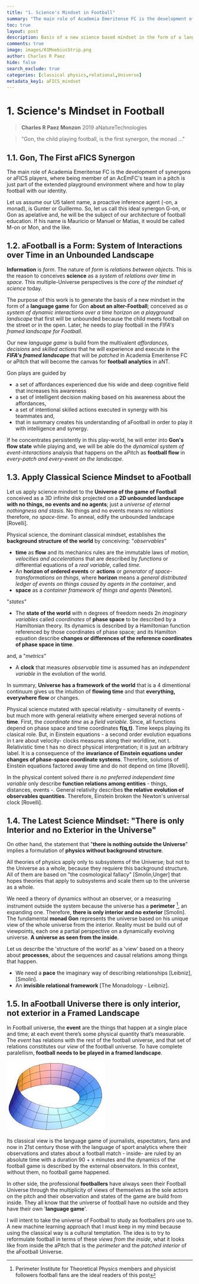 ```yaml
---
title: "1. Science's Mindset in Football"
summary: "The main role of Academia Emeritense FC is the development of synergons or aFICS players, where being member of an AcEmFC's team in a pitch is just part of the extended playground environment where and how to play football with our identity."
toc: true
layout: post
description: Basis of a new science based mindset in the form of a language game about an alter-Football
comments: true
image: images/01MoebiusStrip.png
author: Charles R Paez
hide: false
search_exclude: true
categories: [classical physics,relational,Universe]
metadata_key1: aFICS_mindset
---
```


# 1. Science's Mindset in Football
> **Charles R Paez Monzon** 2019 aNatureTechnologies

> "Gon, the child playing football, 
   is the first synergon, the monad ..."

## 1.1. Gon, The First aFICS Synergon
The main role of Academia Emeritense FC is the development of synergons or aFICS players, where being member of an AcEmFC's team in a pitch is just part of the extended playground environment where and how to play football with our identity.

Let us assume our U5 talent name, a proactive inference agent (-on, a monad), is Gunter or Guillermo. So, let us call this ideal synergon G-on, or Gon as apelative and, he will be the subject of our architecture of football education. If his name is Mauricio or Manuel or Matias, it would be called M-on or Mon, and the like.
## 1.2. aFootball is a Form: System of Interactions over Time in an Unbounded Landscape
**Information** is *form*. The nature of *form* is *relations between objects*. This is the reason to conceives **science** as a *system* of *relations over time* in *space*. This multiple-Universe perspectives is the *core of the mindset of science* today. 

The purpose of this work is to generate the basis of a new mindset in the form of a **language game** for Gon **about an alter-Football**; conceived as *a system of dynamic interactions over a time horizon on a playground landscape* that first will be unbounded because the child meets football on the street or in the open. Later, he needs to play football in the *FIFA's framed landscape for Football*. 

Our new *language game* is build from the multivalent *affordances, decisions* and *skilled actions* that he will experience and execute in the **_FIFA's framed landscape_** that will be *patched* in Academia Emeritense FC or aPitch that will become the canvas for **football analytics** in aNT. 

Gon plays are guided by
- a set of affordances experienced due his wide and deep cognitive field that increases his awareness
- a set of intelligent decision making based on his awareness about the affordances, 
- a set of intentional skilled actions executed in synergy with his teammates and,
- that in summary creates his understanding of aFootball in order to play it with intelligence and synergy.

If he concentrates persistently in this play-world, he will enter into **Gon's flow state** while playing and, we will be able  do the *dynamical system of event-interactions* analysis that happens on the aPitch as **football flow** in *every-patch and every-event on the landscape*.

## 1.3. Apply Classical Science Mindset to aFootball
Let us apply science mindset to the **Universe of the game of Football** conceived as a 3D infinite disk projected on a **2D 
unbounded landscape with no things, no events and no agents**; just a *universe of eternal nothingness and stasis*. No things 
and no events means *no relations* therefore, *no space-time*. To anneal, edify the unbounded landscape [Rovelli]. 

Physical science, the dominant classical mindset, establishes the **background structure of the world** by conceiving: 
"*observables*"
- **time** as **flow** and its mechanics rules are the immutable laws of *motion, velocities and accelerations* that are described by *functions* or differential equations of a *real variable*, called *time*. 
- An **horizon of ordered events** or **actions** or *generator of space-transformations on things*, where **horizon** means a 
*general distributed ledger of events on things caused by agents in the container*, and
- **space** as a *container framework of things and agents* [Newton].

"*states*"
- The **state of the world** with n degrees of freedom needs 2n *imaginary variables* called *coordinates* of **phase space** 
to be described by a Hamiltonian theory. Its dynamics is described by a Hamiltonian function referenced by those coordinates of
phase space; and its Hamilton equation describe **changes or differences of the reference coordinates of phase space in time**.

and, a "*metrics*"
- A **clock** that measures *observable time* is assumed has an *independent variable* in the evolution of the world.

In summary, **Universe has a framework of the world** that is a 4 dimentional continuum gives us the intuition of **flowing 
time** and that **everything, everywhere flow** or changes.

Physical science mutated with special relativity - simultaneity of events - but much more with general relativity where
emerged several notions of **time**. First, the *coordinate time* as a *field variable*. Since, all functions depend on phase 
space and time coordinates **f(q,t)**. Time keeps playing its clasical role. But, in Einstein equations - a second order 
evolution equations in t are about velocity- clocks measures along their worldline, not t. Relativistic time t has no direct
physical interpretation; it is just an arbitrary label. It is a consequence of the **invariance of Einstein equations under
changes of phase-space coordinate systems**. Therefore, solutions of Einstein equations factored away time and do not depend
on time [Rovelli].

In the physical content solved *there is no preferred independent time variable* only describe **function relations among 
entities** - things, distances, events -. General relativity describes **the relative evolution of observables quantities**. 
Therefore, Einstein broken the Newton's universal clock [Rovelli].

## 1.4. The Latest Science Mindset: "There is only Interior and no Exterior in the Universe"
On other hand, the statement that "**there is nothing outside the Universe**" implies a formulation of **physics without 
background structure**. 

All theories of physics apply only to subsystems of the Universe; but not to the Universe as a whole, because they 
requiere this background structure. All of them are based on "the cosmological fallacy" [Smolin,Unger] that hopes theories
that apply to subsystems and scale them up to the universe as a whole. 

We need a theory of dynamics without an observer, or a measuring instrument outside the system because the universe has a 
**perimeter** [^1], an expanding one. Therefore, **there is only interior and no exterior** [Smolin]. The fundamental **monad Gon** represents the universe based on his unique view of the whole universe from the interior. Reality must be build out
of viewpoints, each one a partial perspective on a dynamically evolving universe. **A universe as seen from the inside**.

Let us describe the 'structure of the world' as a 'view' based on a theory about **processes**, about the sequences and causal 
relations among things that happen.

- We need a **pace** the imaginary way of describing relationships [Leibniz],[Smolin].
- An **invisible relational framework** [The Monadology - Leibniz].

## 1.5. In aFootball Universe there is only interior, not exterior in a Framed Landscape
In Football universe, the **event** are the things that happen at a single place and time; at each event there’s some physical 
quantity that’s measurable. The *event* has relations with the rest of the football universe, and that set of relations 
constitutes our *view* of the football universe. To have complete paralellism, **football needs to be played in a framed 
landscape**.

![](/images/01MoebiusStrip.png "Figure 1.1. Universe with only interior and perimeter")

Its classical view is the language game of journalists, espectators, fans and now in 21st century those with the language of 
sport analytics where their observations and states about a football match - inside- are ruled by an absolute time with a
duration 90 + x minutes and the dynamics of the football game is described by the external observators. In this context,
without them, no football game happened.

In other side, the professional **footballers** have always seen their Football Universe through the multiplicity of views of
themselves as the sole actors on the pitch and their observation and states of the game are build from inside. They all know
that the universe of football have no outside and they have their own '**language game**'.

I will intent to take the universe of Football to study as footballers pro use to. A new machine learning approach that I must
keep in my mind because using the classical way is a cultural temptation. The idea is to try to reformulate football in terms
of these *views from the inside*, what it looks like from inside the aPitch that is the *perimeter* and the *patched interior*
of the aFootball Universe.

[^1]: Perimeter Institute for Theoretical Physics members and physicist followers football fans are the ideal readers of this post

